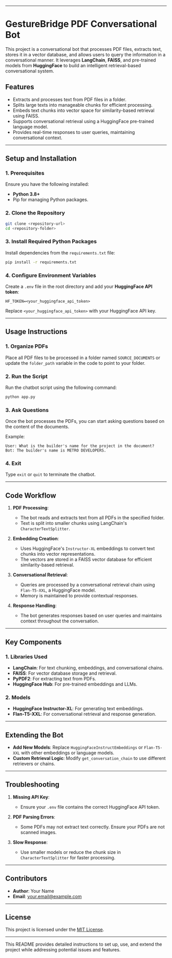 
---

# **GestureBridge PDF Conversational Bot**

This project is a conversational bot that processes PDF files, extracts text, stores it in a vector database, and allows users to query the information in a conversational manner. It leverages **LangChain**, **FAISS**, and pre-trained models from **HuggingFace** to build an intelligent retrieval-based conversational system.

## **Features**
- Extracts and processes text from PDF files in a folder.
- Splits large texts into manageable chunks for efficient processing.
- Embeds text chunks into vector space for similarity-based retrieval using FAISS.
- Supports conversational retrieval using a HuggingFace pre-trained language model.
- Provides real-time responses to user queries, maintaining conversational context.

---

## **Setup and Installation**

### **1. Prerequisites**
Ensure you have the following installed:
- **Python 3.8+**
- Pip for managing Python packages.

### **2. Clone the Repository**
```bash
git clone <repository-url>
cd <repository-folder>
```

### **3. Install Required Python Packages**
Install dependencies from the `requirements.txt` file:
```bash
pip install -r requirements.txt
```

### **4. Configure Environment Variables**
Create a `.env` file in the root directory and add your **HuggingFace API token**:
```env
HF_TOKEN=<your_huggingface_api_token>
```

Replace `<your_huggingface_api_token>` with your HuggingFace API key.

---

## **Usage Instructions**

### **1. Organize PDFs**
Place all PDF files to be processed in a folder named `SOURCE_DOCUMENTS` or update the `folder_path` variable in the code to point to your folder.

### **2. Run the Script**
Run the chatbot script using the following command:
```bash
python app.py
```

### **3. Ask Questions**
Once the bot processes the PDFs, you can start asking questions based on the content of the documents.

Example:
```text
User: What is the builder's name for the project in the document?
Bot: The builder's name is METRO DEVELOPERS.
```

### **4. Exit**
Type `exit` or `quit` to terminate the chatbot.

---

## **Code Workflow**

1. **PDF Processing**:
   - The bot reads and extracts text from all PDFs in the specified folder.
   - Text is split into smaller chunks using LangChain's `CharacterTextSplitter`.

2. **Embedding Creation**:
   - Uses HuggingFace's `Instructor-XL` embeddings to convert text chunks into vector representations.
   - The vectors are stored in a FAISS vector database for efficient similarity-based retrieval.

3. **Conversational Retrieval**:
   - Queries are processed by a conversational retrieval chain using `Flan-T5-XXL`, a HuggingFace model.
   - Memory is maintained to provide contextual responses.

4. **Response Handling**:
   - The bot generates responses based on user queries and maintains context throughout the conversation.

---

## **Key Components**

### **1. Libraries Used**
- **LangChain**: For text chunking, embeddings, and conversational chains.
- **FAISS**: For vector database storage and retrieval.
- **PyPDF2**: For extracting text from PDFs.
- **HuggingFace Hub**: For pre-trained embeddings and LLMs.

### **2. Models**
- **HuggingFace Instructor-XL**: For generating text embeddings.
- **Flan-T5-XXL**: For conversational retrieval and response generation.

---

## **Extending the Bot**
- **Add New Models**: Replace `HuggingFaceInstructEmbeddings` or `Flan-T5-XXL` with other embeddings or language models.
- **Custom Retrieval Logic**: Modify `get_conversation_chain` to use different retrievers or chains.

---

## **Troubleshooting**

1. **Missing API Key**:
   - Ensure your `.env` file contains the correct HuggingFace API token.

2. **PDF Parsing Errors**:
   - Some PDFs may not extract text correctly. Ensure your PDFs are not scanned images.

3. **Slow Response**:
   - Use smaller models or reduce the chunk size in `CharacterTextSplitter` for faster processing.

---

## **Contributors**
- **Author**: Your Name
- **Email**: your.email@example.com

---

## **License**
This project is licensed under the [MIT License](LICENSE).

--- 

This README provides detailed instructions to set up, use, and extend the project while addressing potential issues and features.
